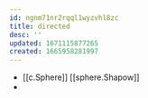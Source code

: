 ```yaml
---
id: ngnm71nr2rqql1wyzvhl8zc
title: directed
desc: ''
updated: 1671115877265
created: 1665958281997
---
```

- [[c.Sphere]] [[sphere.Shapow]]
- 